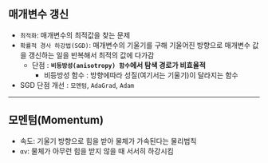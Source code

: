 ## 매개변수 갱신
- `최적화`: 매개변수의 최적값을 찾는 문제
- `확률적 경사 하강법(SGD)`: 매개변수의 기울기를 구해 기울어진 방향으로 매개변수 값을 갱신하는 일을 반복해서 최적의 값에 다가감
	+ 단점 : __`비등방성(anisotropy) 함수`에서 탐색 경로가 비효율적__
		- 비등방성 함수 : 방향에따라 성질(여기서는 기울기)이 달라지는 함수
- SGD 단점 개선 : `모멘텀`, `AdaGrad`, `Adam`

***

## 모멘텀(Momentum)
- 속도: 기울기 방향으로 힘을 받아 물체가 가속된다는 물리법칙
- `αv`: 물체가 아무런 힘을 받지 않을 때 서서히 하강시킴
